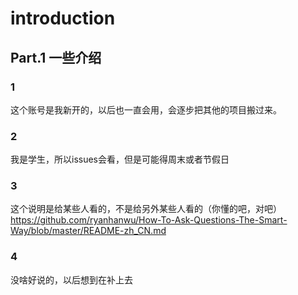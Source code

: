 # introduction
## Part.1 一些介绍
### 1
这个账号是我新开的，以后也一直会用，会逐步把其他的项目搬过来。
### 2
我是学生，所以issues会看，但是可能得周末或者节假日
### 3
这个说明是给某些人看的，不是给另外某些人看的（你懂的吧，对吧）
https://github.com/ryanhanwu/How-To-Ask-Questions-The-Smart-Way/blob/master/README-zh_CN.md
### 4
没啥好说的，以后想到在补上去
